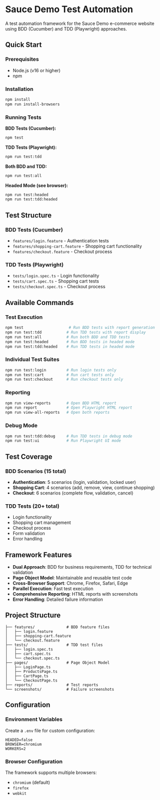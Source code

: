 # Sauce Demo Test Automation

A test automation framework for the Sauce Demo e-commerce website using BDD (Cucumber) and TDD (Playwright) approaches.

## Quick Start

### Prerequisites
- Node.js (v16 or higher)
- npm

### Installation
```bash
npm install
npm run install-browsers
```

### Running Tests

**BDD Tests (Cucumber):**
```bash
npm test
```

**TDD Tests (Playwright):**
```bash
npm run test:tdd
```

**Both BDD and TDD:**
```bash
npm run test:all
```

**Headed Mode (see browser):**
```bash
npm run test:headed
npm run test:tdd:headed
```

## Test Structure

### BDD Tests (Cucumber)
- `features/login.feature` - Authentication tests
- `features/shopping-cart.feature` - Shopping cart functionality
- `features/checkout.feature` - Checkout process

### TDD Tests (Playwright)
- `tests/login.spec.ts` - Login functionality
- `tests/cart.spec.ts` - Shopping cart tests
- `tests/checkout.spec.ts` - Checkout process

## Available Commands

### Test Execution
```bash
npm test                    # Run BDD tests with report generation
npm run test:tdd           # Run TDD tests with report display
npm run test:all           # Run both BDD and TDD tests
npm run test:headed        # Run BDD tests in headed mode
npm run test:tdd:headed    # Run TDD tests in headed mode
```

### Individual Test Suites
```bash
npm run test:login         # Run login tests only
npm run test:cart          # Run cart tests only
npm run test:checkout      # Run checkout tests only
```

### Reporting
```bash
npm run view-reports       # Open BDD HTML report
npm run report             # Open Playwright HTML report
npm run view-all-reports   # Open both reports
```

### Debug Mode
```bash
npm run test:tdd:debug     # Run TDD tests in debug mode
npm run test:ui            # Run Playwright UI mode
```

## Test Coverage

### BDD Scenarios (15 total)
- **Authentication**: 5 scenarios (login, validation, locked user)
- **Shopping Cart**: 4 scenarios (add, remove, view, continue shopping)
- **Checkout**: 6 scenarios (complete flow, validation, cancel)

### TDD Tests (20+ total)
- Login functionality
- Shopping cart management
- Checkout process
- Form validation
- Error handling

## Framework Features

- **Dual Approach**: BDD for business requirements, TDD for technical validation
- **Page Object Model**: Maintainable and reusable test code
- **Cross-Browser Support**: Chrome, Firefox, Safari, Edge
- **Parallel Execution**: Fast test execution
- **Comprehensive Reporting**: HTML reports with screenshots
- **Error Handling**: Detailed failure information

## Project Structure

```
├── features/              # BDD feature files
│   ├── login.feature
│   ├── shopping-cart.feature
│   └── checkout.feature
├── tests/                 # TDD test files
│   ├── login.spec.ts
│   ├── cart.spec.ts
│   └── checkout.spec.ts
├── pages/                 # Page Object Model
│   ├── LoginPage.ts
│   ├── ProductsPage.ts
│   ├── CartPage.ts
│   └── CheckoutPage.ts
├── reports/               # Test reports
└── screenshots/           # Failure screenshots
```

## Configuration

### Environment Variables
Create a `.env` file for custom configuration:
```
HEADED=false
BROWSER=chromium
WORKERS=2
```

### Browser Configuration
The framework supports multiple browsers:
- `chromium` (default)
- `firefox`
- `webkit`





